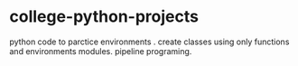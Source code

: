 # college-python-projects
python code to parctice environments .
create classes using only functions and environments modules.
pipeline programing.
